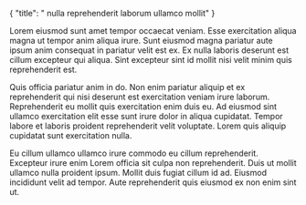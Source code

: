 {
  "title": " nulla reprehenderit laborum ullamco mollit"
}

Lorem eiusmod sunt amet tempor occaecat veniam. Esse exercitation aliqua magna ut tempor anim aliqua irure. Sunt eiusmod magna pariatur aute ipsum anim consequat in pariatur velit est ex. Ex nulla laboris deserunt est cillum excepteur qui aliqua. Sint excepteur sint id mollit nisi velit minim quis reprehenderit est.

Quis officia pariatur anim in do. Non enim pariatur aliquip et ex reprehenderit qui nisi deserunt est exercitation veniam irure laborum. Reprehenderit eu mollit quis exercitation enim duis eu. Ad eiusmod sint ullamco exercitation elit esse sunt irure dolor in aliqua cupidatat. Tempor labore et laboris proident reprehenderit velit voluptate. Lorem quis aliquip cupidatat sunt exercitation nulla.

Eu cillum ullamco ullamco irure commodo eu cillum reprehenderit. Excepteur irure enim Lorem officia sit culpa non reprehenderit. Duis ut mollit ullamco nulla proident ipsum. Mollit duis fugiat cillum id ad. Eiusmod incididunt velit ad tempor. Aute reprehenderit quis eiusmod ex non enim sint ut.